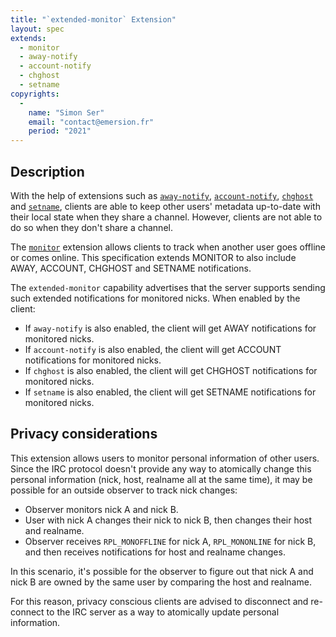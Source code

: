 ```yaml
---
title: "`extended-monitor` Extension"
layout: spec
extends:
  - monitor
  - away-notify
  - account-notify
  - chghost
  - setname
copyrights:
  -
    name: "Simon Ser"
    email: "contact@emersion.fr"
    period: "2021"
---
```


## Description

With the help of extensions such as [`away-notify`](away-notify.html),
[`account-notify`](account-notify.html), [`chghost`](chghost.html) and
[`setname`](setname.html), clients are able to keep other users' metadata
up-to-date with their local state when they share a channel. However, clients
are not able to do so when they don't share a channel.

The [`monitor`](monitor.html) extension allows clients to track when another
user goes offline or comes online. This specification extends MONITOR to also
include AWAY, ACCOUNT, CHGHOST and SETNAME notifications.

The `extended-monitor` capability advertises that the server supports sending
such extended notifications for monitored nicks. When enabled by the client:

- If `away-notify` is also enabled, the client will get AWAY notifications for
  monitored nicks.
- If `account-notify` is also enabled, the client will get ACCOUNT
  notifications for monitored nicks.
- If `chghost` is also enabled, the client will get CHGHOST notifications for
  monitored nicks.
- If `setname` is also enabled, the client will get SETNAME notifications for
  monitored nicks.

## Privacy considerations

This extension allows users to monitor personal information of other users.
Since the IRC protocol doesn't provide any way to atomically change this
personal information (nick, host, realname all at the same time), it may be
possible for an outside observer to track nick changes:

- Observer monitors nick A and nick B.
- User with nick A changes their nick to nick B, then changes their host and
  realname.
- Observer receives `RPL_MONOFFLINE` for nick A, `RPL_MONONLINE` for nick B,
  and then receives notifications for host and realname changes.

In this scenario, it's possible for the observer to figure out that nick A and
nick B are owned by the same user by comparing the host and realname.

For this reason, privacy conscious clients are advised to disconnect and
re-connect to the IRC server as a way to atomically update personal
information.
